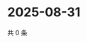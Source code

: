 # 2025-08-31

共 0 条

<!-- BEGIN ZHIHUQUESTIONS -->
<!-- 最后更新时间 Sun Aug 31 2025 22:09:05 GMT+0800 (China Standard Time) -->

<!-- END ZHIHUQUESTIONS -->

